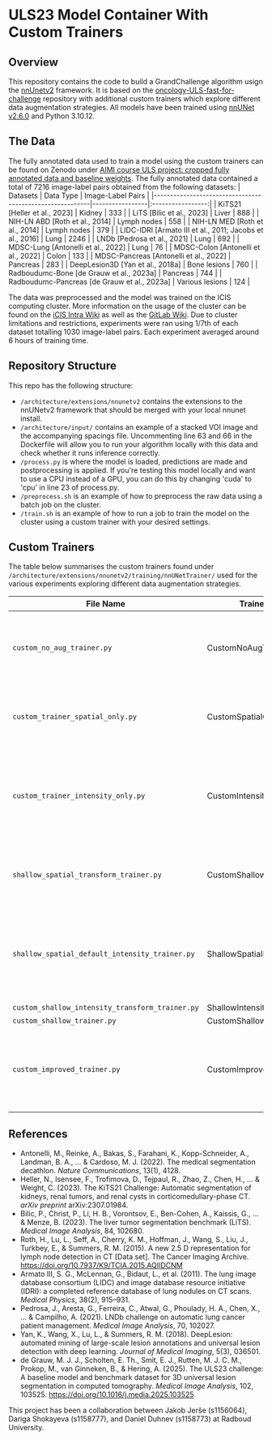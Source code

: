 # ULS23 Model Container With Custom Trainers

## Overview

This repository contains the code to build a GrandChallenge algorithm usign the [nnUnetv2](https://github.com/MIC-DKFZ/nnUNet/tree/master) framework. It is based on the [oncology-ULS-fast-for-challenge](https://github.com/DIAGNijmegen/oncology-ULS-fast-for-challenge/tree/main) repository with additional custom trainers which explore different data augmentation strategies. All models have been trained using [nnUNet v2.6.0](https://github.com/MIC-DKFZ/nnUNet/releases/tag/v2.6.0) and Python 3.10.12.

## The Data

The fully annotated data used to train a model using the custom trainers can be found on Zenodo under [AIMI course ULS project: cropped fully annotated data and baseline weights](https://zenodo.org/records/15355959). The fully annotated data contained a total of 7216 image-label pairs obtained from the following datasets:
| Datasets                                                 | Data Type       | Image-Label Pairs |
|----------------------------------------------------------|-----------------|:-----------------:|
| KiTS21 [Heller et al., 2023]                             | Kidney          | 333               |
| LiTS [Bilic et al., 2023]                                | Liver           | 888               |
| NIH-LN ABD [Roth et al., 2014]                           | Lymph nodes     | 558               |
| NIH-LN MED [Roth et al., 2014]                           | Lymph nodes     | 379               |
| LIDC-IDRI [Armato III et al., 2011; Jacobs et al., 2016] | Lung            | 2246              |
| LNDb [Pedrosa et al., 2021]                              | Lung            | 692               |
| MDSC-Lung [Antonelli et al., 2022]                       | Lung            | 76                |
| MDSC-Colon [Antonelli et al., 2022]                      | Colon           | 133               |
| MDSC-Pancreas [Antonelli et al., 2022]                   | Pancreas        | 283               |
| DeepLesion3D [Yan et al., 2018a]                         | Bone lesions    | 760               |
| Radboudumc-Bone [de Grauw et al., 2023a]                 | Pancreas        | 744               |
| Radboudumc-Pancreas [de Grauw et al., 2023a]             | Various lesions | 124               |

The data was preprocessed and the model was trained on the ICIS computing cluster. More information on the usage of the cluster can be found on the [iCIS Intra Wiki](https://wiki.icis-intra.cs.ru.nl/Cluster) as well as the [GitLab Wiki](https://gitlab.science.ru.nl/das-dl/gpu-cluster-wiki). Due to cluster limitations and restrictions, experiments were ran using 1/7th of each dataset totalling 1030 image-label pairs. Each experiment averaged around 6 hours of training time.

## Repository Structure

This repo has the following structure:
- `/architecture/extensions/nnunetv2` contains the extensions to the nnUNetv2 framework that should be merged with your local nnunet install.
- `/architecture/input/` contains an example of a stacked VOI image and the accompanying spacings file. Uncommenting line 63 and 66 in the Dockerfile will allow you to run your algorithm locally with this data and check whether it runs inference correctly. 
- `/process.py` is where the model is loaded, predictions are made and postprocessing is applied. If you're testing this model locally and want to use a CPU instead of a GPU, you can do this by changing 'cuda' to 'cpu' in line 23 of process.py.
- `/preprocess.sh` is an example of how to preprocess the raw data using a batch job on the cluster.
- `/train.sh` is an example of how to run a job to train the model on the cluster using a custom trainer with your desired settings.

## Custom Trainers
The table below summarises the custom trainers found under `/architecture/extensions/nnunetv2/training/nnUNetTrainer/` used for the various experiments exploring different data augmentation strategies.

| File Name                                       | Trainer Class Name                    | Functionality                                                                            |
|-------------------------------------------------|---------------------------------------|------------------------------------------------------------------------------------------|
| `custom_no_aug_trainer.py`                      | CustomNoAugTrainer                    | Training without any data augmentation, except for padding and cropping                  |
| `custom_trainer_spatial_only.py`                | CustomSpatialOnlyTrainer              | Removed all intensity transforms from default nnUNet trainer                             |
| `custom_trainer_intensity_only.py`              | CustomIntensityOnlyTrainer            | Removed all spatial transforms (except padding and cropping) from default nnUNet trainer |
| `shallow_spatial_transform_trainer.py`          | CustomShallowSpatialTrainer           | Modified spatial transforms and removed intensity ones completely                        |
| `shallow_spatial_default_intensity_trainer.py`  | ShallowSpatialDefaultIntensityTrainer | Modified spatial transforms and kept intensity ones from the default nnUNet trainer      |
| `custom_shallow_intensity_transform_trainer.py` | ShallowIntensityTrainer               |                                                                                          |
| `custom_shallow_trainer.py`                     | CustomShallowTrainer                  |                                                                                          |
| `custom_improved_trainer.py`                    | CustomImprovedTrainer                 | Custom spatial transforms and modified intensity pipeline with lesion-suited values      |


## References

- Antonelli, M., Reinke, A., Bakas, S., Farahani, K., Kopp-Schneider, A., Landman, B. A., … & Cardoso, M. J. (2022). The medical segmentation decathlon. *Nature Communications*, 13(1), 4128.
- Heller, N., Isensee, F., Trofimova, D., Tejpaul, R., Zhao, Z., Chen, H., … & Weight, C. (2023). The KiTS21 Challenge: Automatic segmentation of kidneys, renal tumors, and renal cysts in corticomedullary-phase CT. *arXiv preprint* arXiv:2307.01984.
- Bilic, P., Christ, P., Li, H. B., Vorontsov, E., Ben-Cohen, A., Kaissis, G., … & Menze, B. (2023). The liver tumor segmentation benchmark (LiTS). *Medical Image Analysis*, 84, 102680.
- Roth, H., Lu, L., Seff, A., Cherry, K. M., Hoffman, J., Wang, S., Liu, J., Turkbey, E., & Summers, R. M. (2015). A new 2.5 D representation for lymph node detection in CT [Data set]. The Cancer Imaging Archive. https://doi.org/10.7937/K9/TCIA.2015.AQIIDCNM
- Armato III, S. G., McLennan, G., Bidaut, L., et al. (2011). The lung image database consortium (LIDC) and image database resource initiative (IDRI): a completed reference database of lung nodules on CT scans. *Medical Physics*, 38(2), 915–931.
- Pedrosa, J., Aresta, G., Ferreira, C., Atwal, G., Phoulady, H. A., Chen, X., … & Campilho, A. (2021). LNDb challenge on automatic lung cancer patient management. *Medical Image Analysis*, 70, 102027.
- Yan, K., Wang, X., Lu, L., & Summers, R. M. (2018). DeepLesion: automated mining of large-scale lesion annotations and universal lesion detection with deep learning. *Journal of Medical Imaging*, 5(3), 036501.
- de Grauw, M. J. J., Scholten, E. Th., Smit, E. J., Rutten, M. J. C. M., Prokop, M., van Ginneken, B., & Hering, A. (2025). The ULS23 challenge: A baseline model and benchmark dataset for 3D universal lesion segmentation in computed tomography. *Medical Image Analysis*, 102, 103525. https://doi.org/10.1016/j.media.2025.103525

This project has been a collaboration between Jakob Jerše (s1156064), Dariga Shokayeva (s1158777), and Daniel Duhnev (s1158773) at Radboud University.
